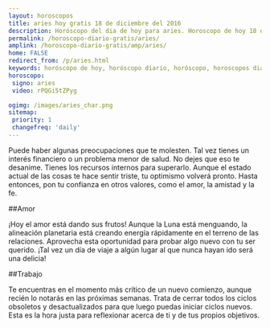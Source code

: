 ```yaml
---
layout: horoscopos
title: aries hoy gratis 18 de diciembre del 2016 
description: Horóscopo del dia de hoy para aries. Horoscopo de hoy 18 de diciembre del 2016. Las predicciones de amor, trabajo, vida personal gratis.
permalink: /horoscopo-diario-gratis/aries/
amplink: /horoscopo-diario-gratis/amp/aries/
home: FALSE
redirect_from: /p/aries.html
keywords: horóscopo de hoy, horóscopo diario, horóscopo, horoscopos diarios gratis del dia de hoy, horóscopo diario gratis,horóscopo 2016, horóscopo esperanza gracia, horoscopo aries hoy, horoscop, horóscopos gratis, horoscopo aries, horoscopo aries 2016, Tarot, Astrologia, Zodíaco, aries, horoscopo gratis
horoscopo:
 signo: aries
 video: rPQGi5tZPyg

ogimg: /images/aries_char.png
sitemap:
 priority: 1
 changefreq: 'daily'
---
```



Puede haber algunas preocupaciones que te molesten. Tal vez tienes un interés financiero o un problema menor de salud. No dejes que eso te desanime. Tienes los recursos internos para superarlo. Aunque el estado actual de las cosas te hace sentir triste, tu optimismo volverá pronto. Hasta entonces, pon tu confianza en otros valores, como el amor, la amistad y la fe.

##Amor

¡Hoy el amor está dando sus frutos! Aunque la Luna está menguando, la alineación planetaria está creando energía rápidamente en el terreno de las relaciones. Aprovecha esta oportunidad para probar algo nuevo con tu ser querido. ¡Tal vez un día de viaje a algún lugar al que nunca hayan ido será una delicia!

##Trabajo

Te encuentras en el momento más crítico de un nuevo comienzo, aunque recién lo notarás en las próximas semanas. Trata de cerrar todos los ciclos obsoletos y desactualizados para que luego puedas iniciar ciclos nuevos. Esta es la hora justa para reflexionar acerca de ti y de tus propios objetivos.